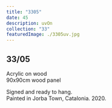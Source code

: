 ```yaml
---
title: "3305"
date: 45
description: uvOn
collection: "33"
featuredImage: ./3305uv.jpg
---
```


## 33/05

Acrylic on wood<br/>
90x90cm wood panel

Signed and ready to hang.<br/>
Painted in Jorba Town, Catalonia. 2020.